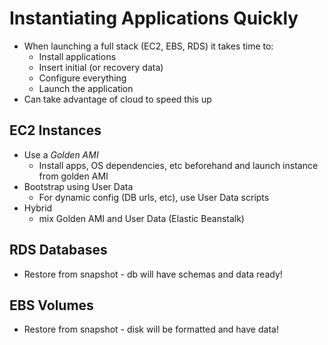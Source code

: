 Instantiating Applications Quickly
==================================
- When launching a full stack (EC2, EBS, RDS) it takes time to:
    - Install applications
    - Insert initial (or recovery data)
    - Configure everything
    - Launch the application
- Can take advantage of cloud to speed this up

EC2 Instances
-------------
- Use a *Golden AMI*
    - Install apps, OS dependencies, etc beforehand and launch instance from golden AMI
- Bootstrap using User Data
    - For dynamic config (DB urls, etc), use User Data scripts
- Hybrid
    - mix Golden AMI and User Data (Elastic Beanstalk)

RDS Databases
-------------
- Restore from snapshot - db will have schemas and data ready!

EBS Volumes
-----------
- Restore from snapshot - disk will be formatted and have data!
